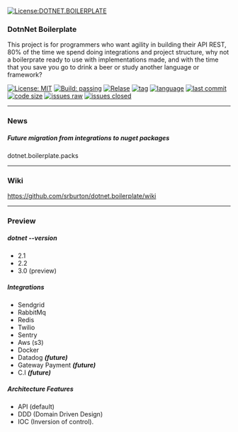 
[![License:DOTNET.BOILERPLATE](https://i.ibb.co/vLLxXWg/layers.png)]() 

### DotnNet Boilerplate 

This project is for programmers who want agility in building their API REST, 80% of the time we spend doing integrations and project structure, why not a boilerprate ready to use with implementations made, and with the time that you save you go to drink a beer or study another language or framework?

[![License: MIT](https://img.shields.io/badge/License-MIT-yellow.svg)](https://opensource.org/licenses/MIT)
[![Build: passing](https://img.shields.io/badge/build-passing-brightgreen.svg)]()
[![Relase](https://img.shields.io/github/release/srburton/dotnet.boilerplate.svg)]()
[![tag](https://img.shields.io/github/tag-date/srburton/dotnet.boilerplate.svg)]()
[![language](https://img.shields.io/github/languages/count/srburton/dotnet.boilerplate.svg)]()
[![last commit](https://img.shields.io/github/last-commit/srburton/dotnet.boilerplate.svg)]()
[![code size](https://img.shields.io/github/languages/code-size/srburton/dotnet.boilerplate.svg)]()
[![issues raw](https://img.shields.io/github/issues-raw/srburton/dotnet.boilerplate.svg)]()
[![issues closed](	https://img.shields.io/github/issues-closed/srburton/dotnet.boilerplate.svg)]()

<hr>

### News

##### Future migration from integrations to nuget packages

dotnet.boilerplate.packs

<hr>

### Wiki

https://github.com/srburton/dotnet.boilerplate/wiki

<hr>

### Preview

##### dotnet --version
 - 2.1
 - 2.2
 - 3.0 (preview) 

##### Integrations
- Sendgrid
- RabbitMq 
- Redis
- Twilio 
- Sentry
- Aws (s3) 
- Docker
- Datadog ***(future)***
- Gateway Payment ***(future)***
- C.I ***(future)***

##### Architecture Features
- API (default)
- DDD (Domain Driven Design)
- IOC (Inversion of control).
